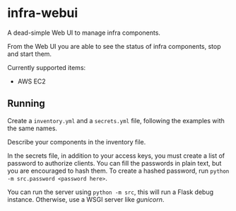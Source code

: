 # infra-webui

A dead-simple Web UI to manage infra components.

From the Web UI you are able to see the status of infra components, stop and
start them.

Currently supported items:

- AWS EC2

## Running

Create a `inventory.yml` and a `secrets.yml` file, following the examples with
the same names.

Describe your components in the inventory file.

In the secrets file, in addition to your access keys, you must create a list of
password to authorize clients. You can fill the passwords in plain text, but you
are encouraged to hash them. To create a hashed password, run `python -m
src.password <password here>`.

You can run the server using `python -m src`, this will run a Flask debug
instance. Otherwise, use a WSGI server like *gunicorn*.
